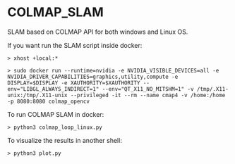 # COLMAP_SLAM
SLAM based on COLMAP API for both windows and Linux OS.

If you want run the SLAM script inside docker:

```> xhost +local:*```

```> sudo docker run --runtime=nvidia -e NVIDIA_VISIBLE_DEVICES=all -e NVIDIA_DRIVER_CAPABILITIES=graphics,utility,compute -e DISPLAY=$DISPLAY -e XAUTHORITY=$XAUTHORITY --env="LIBGL_ALWAYS_INDIRECT=1" --env="QT_X11_NO_MITSHM=1" -v /tmp/.X11-unix:/tmp/.X11-unix --privileged -it --rm --name cmap4 -v /home:/home -p 8080:8080 colmap_opencv```

To run COLMAP SLAM in docker:

```> python3 colmap_loop_linux.py```

To visualize the results in another shell:

```> python3 plot.py```
